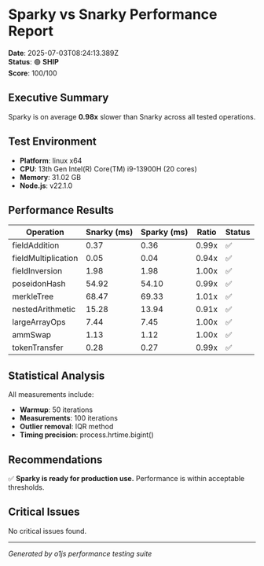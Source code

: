 # Sparky vs Snarky Performance Report

**Date**: 2025-07-03T08:24:13.389Z  
**Status**: 🟢 **SHIP**  
**Score**: 100/100  

## Executive Summary

Sparky is on average **0.98x** slower than Snarky across all tested operations.

## Test Environment

- **Platform**: linux x64
- **CPU**: 13th Gen Intel(R) Core(TM) i9-13900H (20 cores)
- **Memory**: 31.02 GB
- **Node.js**: v22.1.0

## Performance Results

| Operation | Snarky (ms) | Sparky (ms) | Ratio | Status |
|-----------|-------------|-------------|-------|--------|
| fieldAddition | 0.37 | 0.36 | 0.99x | ✅ |
| fieldMultiplication | 0.05 | 0.04 | 0.94x | ✅ |
| fieldInversion | 1.98 | 1.98 | 1.00x | ✅ |
| poseidonHash | 54.92 | 54.10 | 0.99x | ✅ |
| merkleTree | 68.47 | 69.33 | 1.01x | ✅ |
| nestedArithmetic | 15.28 | 13.94 | 0.91x | ✅ |
| largeArrayOps | 7.44 | 7.45 | 1.00x | ✅ |
| ammSwap | 1.13 | 1.12 | 1.00x | ✅ |
| tokenTransfer | 0.28 | 0.27 | 0.99x | ✅ |

## Statistical Analysis

All measurements include:
- **Warmup**: 50 iterations
- **Measurements**: 100 iterations
- **Outlier removal**: IQR method
- **Timing precision**: process.hrtime.bigint()

## Recommendations

✅ **Sparky is ready for production use.** Performance is within acceptable thresholds.

## Critical Issues

No critical issues found.

---

*Generated by o1js performance testing suite*
